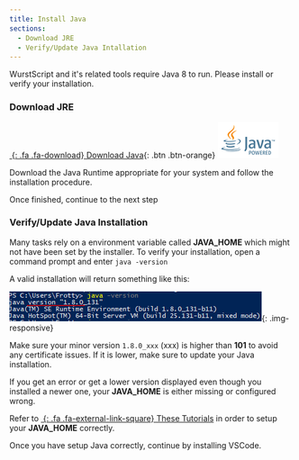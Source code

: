 ```yaml
---
title: Install Java
sections:
  - Download JRE
  - Verify/Update Java Intallation
---
```


WurstScript and it's related tools require Java 8 to run. Please install or verify your installation.

### Download JRE

[*&nbsp;*{: .fa .fa-download} Download Java](https://www.oracle.com/technetwork/java/javase/downloads/jre8-downloads-2133155.html){: .btn .btn-orange} ![](/assets/images/setup/java_powered.png) 

Download the Java Runtime appropriate for your system and follow the installation procedure.

Once finished, continue to the next step

### Verify/Update Java Installation

Many tasks rely on a environment variable called **JAVA_HOME** which might not have been set by the installer.
To verify your installation, open a command prompt and enter `java -version`

A valid installation will return something like this:

![](/assets/images/setup/JavaVerify.png){: .img-responsive}

Make sure your minor version `1.8.0_xxx` (xxx) is higher than **101** to avoid any certificate issues. If it is lower, make sure to update your Java installation.

If you get an error or get a lower version displayed even though you installed a newer one, your **JAVA_HOME** is either missing or configured wrong.

Refer to [*&nbsp;*{: .fa .fa-external-link-square} These Tutorials](http://www.baeldung.com/java-home-on-windows-7-8-10-mac-os-x-linux) in order to setup your **JAVA_HOME** correctly.

Once you have setup Java correctly, continue by installing VSCode.

